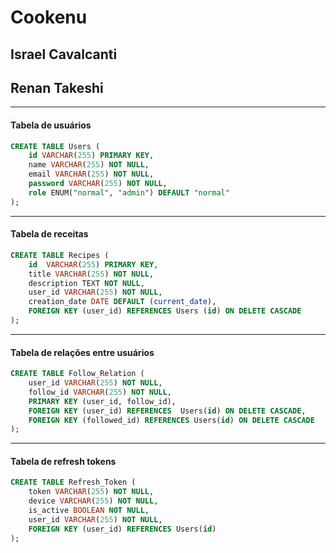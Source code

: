 # Cookenu

## **Israel Cavalcanti**

## **Renan Takeshi**

---

#### Tabela de usuários

```sql
CREATE TABLE Users (
	id VARCHAR(255) PRIMARY KEY,
    name VARCHAR(255) NOT NULL,
    email VARCHAR(255) NOT NULL,
    password VARCHAR(255) NOT NULL,
    role ENUM("normal", "admin") DEFAULT "normal"
);
```

---

#### Tabela de receitas

```sql
CREATE TABLE Recipes (
    id  VARCHAR(255) PRIMARY KEY,
    title VARCHAR(255) NOT NULL,
    description TEXT NOT NULL,
    user_id VARCHAR(255) NOT NULL,
    creation_date DATE DEFAULT (current_date),
    FOREIGN KEY (user_id) REFERENCES Users (id) ON DELETE CASCADE
);
```

---

#### Tabela de relações entre usuários

```sql
CREATE TABLE Follow_Relation (
	user_id VARCHAR(255) NOT NULL,
	follow_id VARCHAR(255) NOT NULL,
    PRIMARY KEY (user_id, follow_id),
	FOREIGN KEY (user_id) REFERENCES  Users(id) ON DELETE CASCADE,
	FOREIGN KEY (followed_id) REFERENCES Users(id) ON DELETE CASCADE
);
```

---

#### Tabela de refresh tokens

```sql
CREATE TABLE Refresh_Token (
	token VARCHAR(255) NOT NULL,
    device VARCHAR(255) NOT NULL,
    is_active BOOLEAN NOT NULL,
    user_id VARCHAR(255) NOT NULL,
    FOREIGN KEY (user_id) REFERENCES Users(id)
);
```
